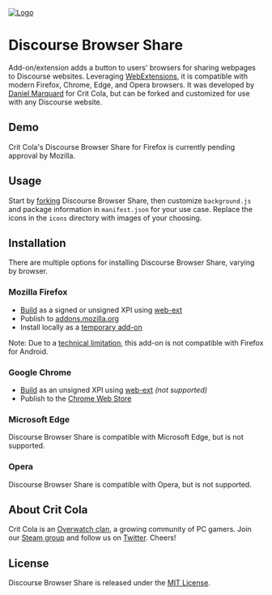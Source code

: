 <a href="https://critcola.com/?utm_source=github.com&utm_medium=readme&utm_term=logo&utm_content=discourse-browser-share&utm_campaign=development">![Logo](https://critcola.com/assets/images/crit-cola-banner.svg)</a>

# Discourse Browser Share

Add-on/extension adds a button to users' browsers for sharing webpages to Discourse websites. Leveraging [WebExtensions](https://developer.mozilla.org/en-US/Add-ons/WebExtensions), it is compatible with modern Firefox, Chrome, Edge, and Opera browsers. It was developed by [Daniel Marquard](https://github.com/DanielMarquard) for Crit Cola, but can be forked and customized for use with any Discourse website.

## Demo

Crit Cola's Discourse Browser Share for Firefox is currently pending approval by Mozilla.

## Usage 

Start by [forking](https://github.com/critcola/discourse-browser-share) Discourse Browser Share, then customize `background.js` and package information in `manifest.json` for your use case. Replace the icons in the `icons` directory with images of your choosing.

## Installation

There are multiple options for installing Discourse Browser Share, varying by browser.

### Mozilla Firefox

* [Build](https://developer.mozilla.org/en-US/Add-ons/WebExtensions/Getting_started_with_web-ext) as a signed or unsigned XPI using [web-ext](https://developer.mozilla.org/en-US/Add-ons/WebExtensions/web-ext_command_reference)
* Publish to [addons.mozilla.org](https://developer.mozilla.org/en-US/Add-ons/Distribution)
* Install locally as a [temporary add-on](https://developer.mozilla.org/en-US/Add-ons/WebExtensions/Temporary_Installation_in_Firefox)

Note: Due to a [technical limitation](https://developer.mozilla.org/en-US/Add-ons/WebExtensions/API/tabs/query#Browser_compatibility), this add-on is not compatible with Firefox for Android.

### Google Chrome

* [Build](https://developer.mozilla.org/en-US/Add-ons/WebExtensions/Getting_started_with_web-ext) as an unsigned XPI using [web-ext](https://developer.mozilla.org/en-US/Add-ons/WebExtensions/web-ext_command_reference) _(not supported)_
* Publish to the [Chrome Web Store](https://developer.chrome.com/webstore/publish)

### Microsoft Edge

Discourse Browser Share is compatible with Microsoft Edge, but is not supported.

### Opera

Discourse Browser Share is compatible with Opera, but is not supported.

## About Crit Cola

Crit Cola is an [Overwatch clan](https://critcola.com/?utm_source=github.com&utm_medium=readme&utm_term=overwatch-clan&utm_content=discourse-browser-share&utm_campaign=development), a growing community of PC gamers. Join our [Steam group](http://steamcommunity.com/groups/critcola) and follow us on [Twitter](https://twitter.com/CritColaGaming). Cheers!

## License

Discourse Browser Share is released under the [MIT License](LICENSE).
